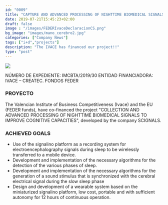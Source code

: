 ```yaml
---
id: "0009"
title: "CAPTURE AND ADVANCED PROCESSING OF NIGHTTIME BIOMEDICAL SIGNALS TO IMPROVE COGNITIVE CAPACITIES"
date: 2019-07-21T15:45:23+02:00
draft: false
image : "/images/FEDERIvaceDeclaracionCS.png"
bg_image: "images/mano_cerebro2.jpg"
categories: ["Company News"]
tags: ["i+d","projects"]
description: "The IVACE has financed our project!!"
type: "post"
---
```


![](images/blog/proy_ivace.jpg)


NÚMERO DE EXPEDIENTE: IMCBTA/2019/30
ENTIDAD FINANCIADORA: IVACE – CREATEC. FONDOS FEDER

### PROYECTO

The Valencian Institute of Business Competitiveness (Ivace) and the EU (FEDER funds), have co-financed the project "COLLECTION AND ADVANCED PROCESSING OF NIGHTTIME BIOMEDICAL SIGNALS TO IMPROVE COGNITIVE CAPACITIES", developed by the company SCIGNALS.


### ACHIEVED GOALS

- Use of the signalino platform as a recording system for electroencephalography signals during sleep to be wirelessly transferred to a mobile device.
- Development and implementation of the necessary algorithms for the detection of the various phases of sleep.
- Development and implementation of the necessary algorithms for the generation of a sound stimulus that is synchronized with the cerebral electrical signal during the slow sleep phase
- Design and development of a wearable system based on the miniaturized signalino platform, low cost, portable and with sufficient autonomy for 12 hours of continuous operation.
